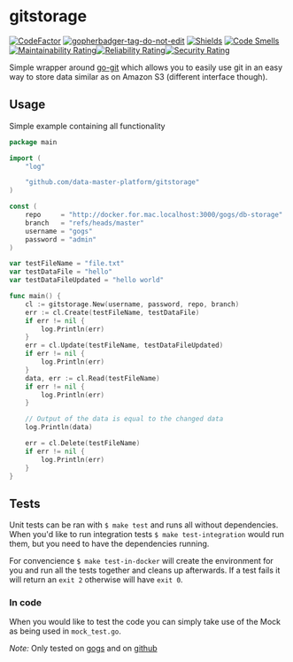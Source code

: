 # gitstorage

[![CodeFactor](https://www.codefactor.io/repository/github/data-master-platform/go-gitstorage/badge)](https://www.codefactor.io/repository/github/data-master-platform/go-gitstorage) <a href='https://github.com/jpoles1/gopherbadger' target='_blank'>![gopherbadger-tag-do-not-edit](https://img.shields.io/badge/Go%20Coverage-85%25-brightgreen.svg?longCache=true&style=flat)</a>
[![Shields](https://img.shields.io/github/go-mod/go-version/data-master-platform/go-gitstorage)](https://img.shields.io/github/go-mod/go-version/data-master-platform/go-gitstorage) [![Code Smells](https://sonarcloud.io/api/project_badges/measure?project=data-master-platform_go-gitstorage&metric=code_smells)](https://sonarcloud.io/dashboard?id=data-master-platform_go-gitstorage)
[![Maintainability Rating](https://sonarcloud.io/api/project_badges/measure?project=data-master-platform_go-gitstorage&metric=sqale_rating)](https://sonarcloud.io/dashboard?id=data-master-platform_go-gitstorage)[![Reliability Rating](https://sonarcloud.io/api/project_badges/measure?project=data-master-platform_go-gitstorage&metric=reliability_rating)](https://sonarcloud.io/dashboard?id=data-master-platform_go-gitstorage)[![Security Rating](https://sonarcloud.io/api/project_badges/measure?project=data-master-platform_go-gitstorage&metric=security_rating)](https://sonarcloud.io/dashboard?id=data-master-platform_go-gitstorage)

Simple wrapper around [go-git](https://github.com/go-git/go-git) which allows you to easily use git in an easy way to store data similar as on Amazon S3 (different interface though).

## Usage

Simple example containing all functionality

```go
package main

import (
	"log"

	"github.com/data-master-platform/gitstorage"
)

const (
	repo     = "http://docker.for.mac.localhost:3000/gogs/db-storage"
	branch   = "refs/heads/master"
	username = "gogs"
	password = "admin"
)

var testFileName = "file.txt"
var testDataFile = "hello"
var testDataFileUpdated = "hello world"

func main() {
	cl := gitstorage.New(username, password, repo, branch)
	err := cl.Create(testFileName, testDataFile)
	if err != nil {
		log.Println(err)
	}
	err = cl.Update(testFileName, testDataFileUpdated)
	if err != nil {
		log.Println(err)
	}
	data, err := cl.Read(testFileName)
	if err != nil {
		log.Println(err)
	}

	// Output of the data is equal to the changed data
	log.Println(data)

	err = cl.Delete(testFileName)
	if err != nil {
		log.Println(err)
	}
}
```

## Tests

Unit tests can be ran with `$ make test` and runs all without dependencies. When you'd like to run integration tests `$ make test-integration` would run them, but you need to have the dependencies running.

For convencience `$ make test-in-docker` will create the environment for you and run all the tests together and cleans up afterwards. If a test fails it will return an `exit 2` otherwise will have `exit 0`.

### In code

When you would like to test the code you can simply take use of the Mock as being used in `mock_test.go`.


*Note:*
Only tested on [gogs](https://github.com/gogs/gogs) and on [github](https://github.com)
